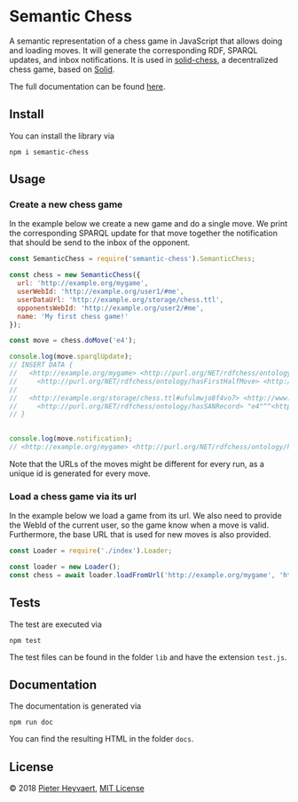 # Semantic Chess

A semantic representation of a chess game in JavaScript that allows doing and loading moves.
It will generate the corresponding RDF, SPARQL updates, and inbox notifications.
It is used in [solid-chess](https://github.com/pheyvaer/solid-chess), 
a decentralized chess game, based on [Solid](https://solid.inrupt.com/).

The full documentation can be found [here](https://pheyvaer.github.io/semantic-chess-js).

## Install

You can install the library via

```shell
npm i semantic-chess
```

## Usage

### Create a new chess game

In the example below we create a new game and do a single move.
We print the corresponding SPARQL update for that move 
together the notification that should be send to the inbox of the opponent.

```JavaScript
const SemanticChess = require('semantic-chess').SemanticChess;

const chess = new SemanticChess({
  url: 'http://example.org/mygame',
  userWebId: 'http://example.org/user1/#me',
  userDataUrl: 'http://example.org/storage/chess.ttl',
  opponentsWebId: 'http://example.org/user2/#me',
  name: 'My first chess game!'
});

const move = chess.doMove('e4');

console.log(move.sparqlUpdate);
// INSERT DATA {
//   <http://example.org/mygame> <http://purl.org/NET/rdfchess/ontology/hasHalfMove> <http://example.org/storage/chess.ttl#ufulmwjo8f4vo7>;
//     <http://purl.org/NET/rdfchess/ontology/hasFirstHalfMove> <http://example.org/storage/chess.ttl#ufulmwjo8f4vo7>.
//
//   <http://example.org/storage/chess.ttl#ufulmwjo8f4vo7> <http://www.w3.org/1999/02/22-rdf-syntax-ns#type> <http://purl.org/NET/rdfchess/ontology/HalfMove>;
//     <http://purl.org/NET/rdfchess/ontology/hasSANRecord> "e4"^^<http://www.w3.org/2001/XMLSchema#string>.
// }
 

console.log(move.notification);
// <http://example.org/mygame> <http://purl.org/NET/rdfchess/ontology/hasFirstHalfMove> <http://example.org/storage/chess.ttl#ufulmwjo8f4vo7>.

```

Note that the URLs of the moves might be different for every run, as a unique id is generated for every move.

### Load a chess game via its url

In the example below we load a game from its url.
We also need to provide the WebId of the current user, so the game know when a move is valid.
Furthermore, the base URL that is used for new moves is also provided.

```JavaScript
const Loader = require('./index').Loader;

const loader = new Loader();
const chess = await loader.loadFromUrl('http://example.org/mygame', 'http://example.org/user1/#me', 'http://example.org/storage/chess.ttl');
```

## Tests

The test are executed via

```shell
npm test
```

The test files can be found in the folder `lib` and have the extension `test.js`.

## Documentation

The documentation is generated via 

```shell
npm run doc
```

You can find the resulting HTML in the folder `docs`.

## License

© 2018 [Pieter Heyvaert](https://pieterheyvaert.com), [MIT License](https://github.com/pheyvaer/semantic-chess-js/blob/master/LICENSE.md)
